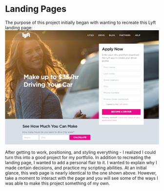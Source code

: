 # Landing Pages

The purpose of this project initially began with wanting to recreate this Lyft landing page:
![Lyft Landing Page](./media/lyft-landing-page.png)

After getting to work, positioning, and styling everything - I realized I could turn this into a good project for my portfolio. In addition to recreating the landing page, I wanted to add a personal flair to it. I wanted to explain why I made certain decisions, and practice my scripting abilities. At an initial glance, this web page is nearly identical to the one shown above. However, take a moment to interact with the page and you will see some of the ways I was able to make this project something of my own.

